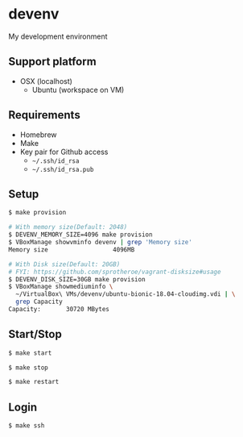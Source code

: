 # devenv

My development environment

## Support platform

- OSX (localhost)
   - Ubuntu (workspace on VM)

## Requirements

- Homebrew
- Make
- Key pair for Github access
   - `~/.ssh/id_rsa`
   - `~/.ssh/id_rsa.pub`

## Setup

```bash
$ make provision

# With memory size(Default: 2048)
$ DEVENV_MEMORY_SIZE=4096 make provision
$ VBoxManage showvminfo devenv | grep 'Memory size'
Memory size                  4096MB

# With Disk size(Default: 20GB)
# FYI: https://github.com/sprotheroe/vagrant-disksize#usage
$ DEVENV_DISK_SIZE=30GB make provision
$ VBoxManage showmediuminfo \
  ~/VirtualBox\ VMs/devenv/ubuntu-bionic-18.04-cloudimg.vdi | \
  grep Capacity
Capacity:       30720 MBytes
```

## Start/Stop

```bash
$ make start

$ make stop

$ make restart
```

## Login

```bash
$ make ssh
```
